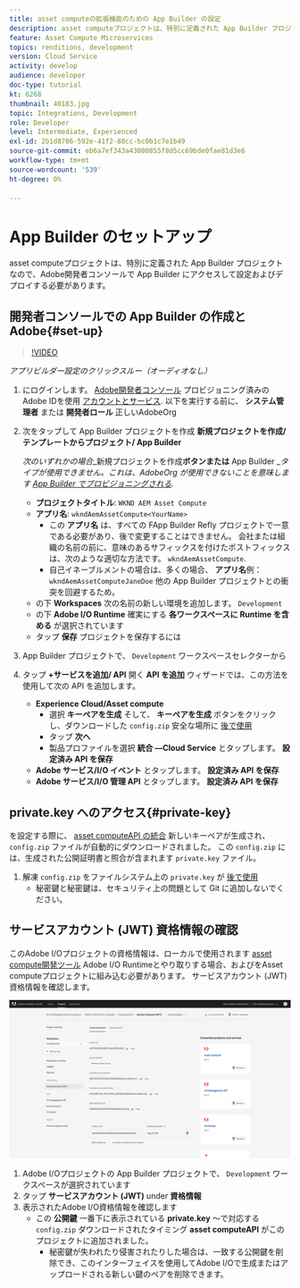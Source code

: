 ```yaml
---
title: asset computeの拡張機能のための App Builder の設定
description: asset computeプロジェクトは、特別に定義された App Builder プロジェクトなので、Adobe開発者コンソールで App Builder にアクセスして設定およびデプロイする必要があります。
feature: Asset Compute Microservices
topics: renditions, development
version: Cloud Service
activity: develop
audience: developer
doc-type: tutorial
kt: 6268
thumbnail: 40183.jpg
topic: Integrations, Development
role: Developer
level: Intermediate, Experienced
exl-id: 2b1d8786-592e-41f2-80cc-bc0b1c7e1b49
source-git-commit: eb6a7ef343a43000855f8d5cc69bde0fae81d3e6
workflow-type: tm+mt
source-wordcount: '539'
ht-degree: 0%

---
```


# App Builder のセットアップ

asset computeプロジェクトは、特別に定義された App Builder プロジェクトなので、Adobe開発者コンソールで App Builder にアクセスして設定およびデプロイする必要があります。

## 開発者コンソールでの App Builder の作成とAdobe{#set-up}

>[!VIDEO](https://video.tv.adobe.com/v/40183/?quality=12&learn=on)

_アプリビルダー設定のクリックスルー（オーディオなし）_

1. にログインします。 [Adobe開発者コンソール](https://console.adobe.io) プロビジョニング済みのAdobe IDを使用 [アカウントとサービス](./accounts-and-services.md). 以下を実行する前に、 __システム管理者__ または __開発者ロール__ 正しいAdobeOrg
1. 次をタップして App Builder プロジェクトを作成 __新規プロジェクトを作成/テンプレートからプロジェクト/ App Builder__

   _次のいずれかの場合__&#x200B;新規プロジェクトを作成&#x200B;__ボタンまたは__ App Builder __タイプが使用できません。これは、AdobeOrg が使用できないことを意味します [App Builder でプロビジョニングされる](#request-adobe-project-app-builder)._

   + __プロジェクトタイトル__: `WKND AEM Asset Compute`
   + __アプリ名__: `wkndAemAssetCompute<YourName>`
      + この __アプリ名__ は、すべての FApp Builder Refly プロジェクトで一意である必要があり、後で変更することはできません。 会社または組織の名前の前に、意味のあるサフィックスを付けたポストフィックスは、次のような適切な方法です。 `wkndAemAssetCompute`.
      + 自己イネーブルメントの場合は、多くの場合、 __アプリ名__&#x200B;例： `wkndAemAssetComputeJaneDoe` 他の App Builder プロジェクトとの衝突を回避するため。
   + の下 __Workspaces__ 次の名前の新しい環境を追加します。 `Development`
   + の下 __Adobe I/O Runtime__ 確実にする __各ワークスペースに Runtime を含める__ が選択されています
   + タップ __保存__ プロジェクトを保存するには
1. App Builder プロジェクトで、 `Development` ワークスペースセレクターから
1. タップ __+サービスを追加/ API__ 開く __API を追加__ ウィザードでは、この方法を使用して次の API を追加します。

   + __Experience Cloud/Asset compute__
      + 選択 __キーペアを生成__ そして、 __キーペアを生成__ ボタンをクリックし、ダウンロードした `config.zip` 安全な場所に [後で使用](#private-key)
      + タップ __次へ__
      + 製品プロファイルを選択 __統合 —Cloud Service__ とタップします。 __設定済み API を保存__
   + __Adobe サービス/I/O イベント__ とタップします。 __設定済み API を保存__
   + __Adobe サービス/I/O 管理 API__ とタップします。 __設定済み API を保存__

## private.key へのアクセス{#private-key}

を設定する際に、 [asset computeAPI の統合](#set-up) 新しいキーペアが生成され、 `config.zip` ファイルが自動的にダウンロードされました。 この `config.zip` には、生成された公開証明書と照合が含まれます `private.key` ファイル。

1. 解凍 `config.zip` をファイルシステム上の `private.key` が [後で使用](../develop/environment-variables.md)
   + 秘密鍵と秘密鍵は、セキュリティ上の問題として Git に追加しないでください。

## サービスアカウント (JWT) 資格情報の確認

このAdobe I/Oプロジェクトの資格情報は、ローカルで使用されます [asset compute開発ツール](../develop/development-tool.md) Adobe I/O Runtimeとやり取りする場合、およびをAsset computeプロジェクトに組み込む必要があります。 サービスアカウント (JWT) 資格情報を確認します。

![Adobe開発者サービスアカウント資格情報](./assets/app-builder/service-account.png)

1. Adobe I/Oプロジェクトの App Builder プロジェクトで、 `Development` ワークスペースが選択されています
1. タップ __サービスアカウント (JWT)__ under __資格情報__
1. 表示されたAdobe I/O資格情報を確認します
   + この __公開鍵__ 一番下に表示されている __private.key__ ～で対応する `config.zip` ダウンロードされたタイミング __asset computeAPI__ がこのプロジェクトに追加されました。
      + 秘密鍵が失われたり侵害されたりした場合は、一致する公開鍵を削除でき、このインターフェイスを使用してAdobe I/Oで生成またはアップロードされる新しい鍵のペアを削除できます。
